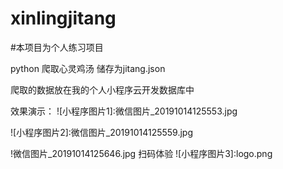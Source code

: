 # xinlingjitang


#本项目为个人练习项目

python 爬取心灵鸡汤 储存为jitang.json

爬取的数据放在我的个人小程序云开发数据库中

效果演示：
![小程序图片1]:微信图片_20191014125553.jpg

![小程序图片2]:微信图片_20191014125559.jpg

!微信图片_20191014125646.jpg
扫码体验
![小程序图片3]:logo.png











